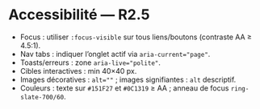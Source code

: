 # Accessibilité — R2.5

- Focus : utiliser `:focus-visible` sur tous liens/boutons (contraste AA ≥ 4.5:1).
- Nav tabs : indiquer l’onglet actif via `aria-current="page"`.
- Toasts/erreurs : zone `aria-live="polite"`.
- Cibles interactives : min 40×40 px.
- Images décoratives : `alt=""` ; images signifiantes : `alt` descriptif.
- Couleurs : texte sur `#151F27` et `#0C1319` ≥ AA ; anneau de focus `ring-slate-700/60`.